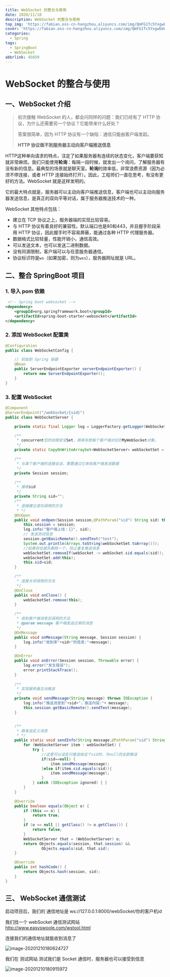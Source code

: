 ```yaml
---
title: WebSocket 的整合与使用
date: 2020/11/10
description: WebSocket 的整合与使用
top_img: 'https://fabian.oss-cn-hangzhou.aliyuncs.com/img/QmFG1Tc5YxgwbUe.jpg'
cover: 'https://fabian.oss-cn-hangzhou.aliyuncs.com/img/QmFG1Tc5YxgwbUe.jpg'
categories:
  - Spring
tags:
  - SpringBoot
  - WebSocket
abbrlink: 45659
---
```


# WebSocket 的整合与使用

## 一、WebSocket 介绍

> 初次接触 WebSocket 的人，都会问同样的问题：我们已经有了 HTTP 协议，为什么还需要另一个协议？它能带来什么好处？
>
> 答案很简单，因为 HTTP 协议有一个缺陷：通信只能由客户端发起。
>
> **HTTP 协议做不到服务器主动向客户端推送信息**

HTTP这种单向请求的特点，注定了如果服务器有连续的状态变化，客户端要获知就非常麻烦。我们只能使用**轮询**：每隔一段时候，就发出一个询问，了解服务器有没有新的信息。最典型的场景就是聊天室。**轮询**的效率低，非常浪费资源（因为必须不停连接，或者 HTTP 连接始终打开）。因此，工程师们一直在思考，有没有更好的方法。WebSocket 就是这样发明的。

它的最大特点就是，服务器可以主动向客户端推送信息，客户端也可以主动向服务器发送信息，是真正的双向平等对话，属于服务器推送技术的一种。

WebSocket 其他特点包括：

- 建立在 TCP 协议之上，服务器端的实现比较容易。
- 与 HTTP 协议有着良好的兼容性。默认端口也是80和443，并且握手阶段采用 HTTP 协议，因此握手时不容易屏蔽，能通过各种 HTTP 代理服务器。
- 数据格式比较轻量，性能开销小，通信高效。
- 可以发送文本，也可以发送二进制数据。
- 没有同源限制，客户端可以与任意服务器通信。
- 协议标识符是`ws`（如果加密，则为`wss`），服务器网址就是 URL。

## 二、整合 SpringBoot 项目

### 1. 导入 pom 依赖

~~~xml
 <!-- Spring boot websocket -->
<dependency>
    <groupId>org.springframework.boot</groupId>
    <artifactId>spring-boot-starter-websocket</artifactId>
</dependency>
~~~

### 2. 添加 WebSocket 配置类

~~~Java
@Configuration
public class WebSocketConfig {

    // 初始到 Spring 容器
    @Bean
    public ServerEndpointExporter serverEndpointExporter() {
        return new ServerEndpointExporter();
    }
}
~~~

### 3. 配置 WebSocket

~~~java
@Component
@ServerEndpoint("/webSocket/{sid}")
public class WebSocketServer {

    private static final Logger log = LoggerFactory.getLogger(WebSocketServer.class);

    /**
     * concurrent包的线程安全Set，用来存放每个客户端对应的MyWebSocket对象。
     */
    private static CopyOnWriteArraySet<WebSocketServer> webSocketSet = new CopyOnWriteArraySet<>();

    /**
     * 与某个客户端的连接会话，需要通过它来给客户端发送数据
     */
    private Session session;

    /**
     * 接收sid
     */
    private String sid="";
    /**
     * 连接建立成功调用的方法
     * */
    @OnOpen
    public void onOpen(Session session,@PathParam("sid") String sid) throws IOException {
        this.session = session;
        log.info("客户端上线：{}", sid);
        // 发送测试信息
        session.getBasicRemote().sendText("test");
        System.out.println(Arrays.toString(webSocketSet.toArray()));
        //如果存在就先删除一个，防止重复推送消息
        webSocketSet.removeIf(webSocket -> webSocket.sid.equals(sid));
        webSocketSet.add(this);
        this.sid=sid;
    }

    /**
     * 连接关闭调用的方法
     */
    @OnClose
    public void onClose() {
        webSocketSet.remove(this);
    }

    /**
     * 收到客户端消息后调用的方法
     * @param message 客户端发送过来的消息
     */
    @OnMessage
    public void onMessage(String message, Session session) {
        log.info("收到来"+sid+"的信息:"+message);
    }

    @OnError
    public void onError(Session session, Throwable error) {
        log.error("发生错误");
        error.printStackTrace();
    }
    
    /**
     * 实现服务器主动推送
     */
    private void sendMessage(String message) throws IOException {
        log.info("推送消息到"+sid+"，推送内容:"+ message);
        this.session.getBasicRemote().sendText(message);
    }


    /**
     * 群发自定义消息
     * */
    public static void sendInfo(String message,@PathParam("sid") String sid) {
        for (WebSocketServer item : webSocketSet) {
            try {
                //这里可以设定只推送给这个sid的，为null则全部推送
                if(sid==null) {
                    item.sendMessage(message);
                }else if(item.sid.equals(sid)){
                    item.sendMessage(message);
                }
            } catch (IOException ignored) { }
        }
    }

    @Override
    public boolean equals(Object o) {
        if (this == o) {
            return true;
        }
        if (o == null || getClass() != o.getClass()) {
            return false;
        }
        WebSocketServer that = (WebSocketServer) o;
        return Objects.equals(session, that.session) &&
                Objects.equals(sid, that.sid);
    }

    @Override
    public int hashCode() {
        return Objects.hash(session, sid);
    }
}
~~~

## 三、 WebSocket 通信测试

启动项目后，我们的 通信地址是 ws://127.0.0.1:8000/webSocket/你的客户机id

我们找一个 webSocket 通信测试网站 http://www.easyswoole.com/wstool.html

连接我们的通信地址就能收到消息了

![image-20201210180624727](https://fabian.oss-cn-hangzhou.aliyuncs.com/img/cC3M76aKG5eAUpy.png)

我们在 测试网站 测试我们是 Socket 通信时，服务器也可以接受到信息

![image-20201210180915972](https://fabian.oss-cn-hangzhou.aliyuncs.com/img/W5RsZwDxkbEPFa6.png)